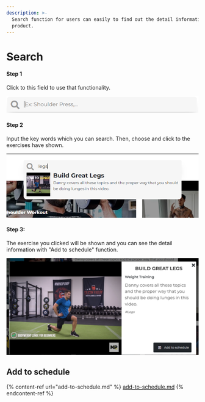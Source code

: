 ```yaml
---
description: >-
  Search function for users can easily to find out the detail information
  product.
---
```


# Search

#### Step 1&#x20;

Click to this field to use that functionality.

![Click to this field](<../../.gitbook/assets/image (4).png>)

#### Step 2

Input the key words which you can search. Then, choose and click to the exercises have shown.

![Input key words wanna find](../../.gitbook/assets/image.png)

#### Step 3:

The exercise you clicked will be shown and you can see the detail information with "Add to schedule" function.

![](<../../.gitbook/assets/image (2).png>)

## Add to schedule

{% content-ref url="add-to-schedule.md" %}
[add-to-schedule.md](add-to-schedule.md)
{% endcontent-ref %}

